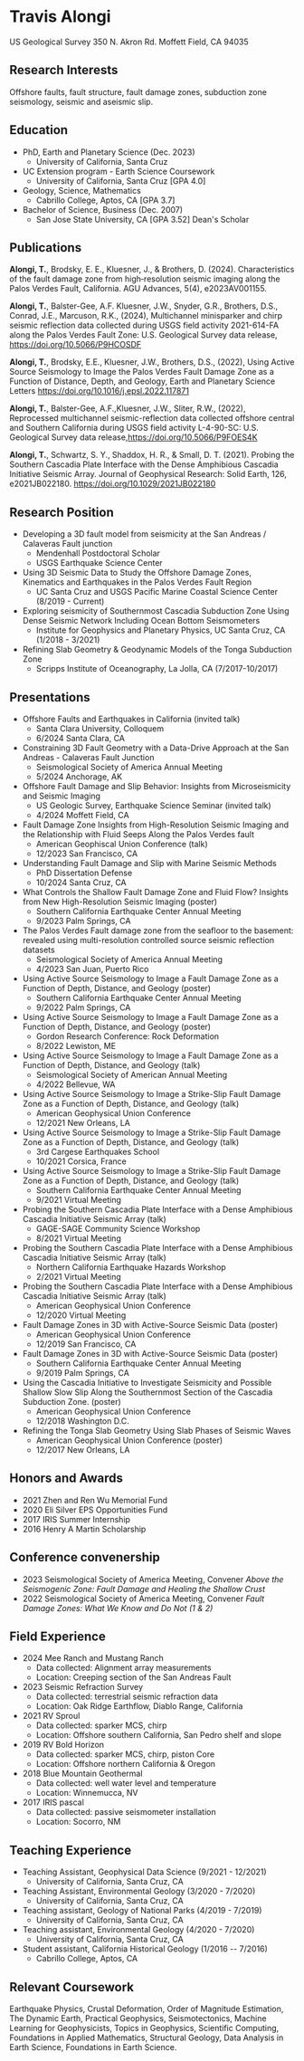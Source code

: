 
# Travis Alongi

US Geological Survey 
350 N. Akron Rd.
Moffett Field, CA 94035

## Research Interests

Offshore faults, fault structure, fault damage zones, subduction zone seismology, seismic
and aseismic slip.

## Education

-   PhD, Earth and Planetary Science (Dec. 2023)
    -   University of California, Santa Cruz
-   UC Extension program - Earth Science Coursework
    -   University of California, Santa Cruz \[GPA 4.0\]
-   Geology, Science, Mathematics
    -   Cabrillo College, Aptos, CA \[GPA 3.7\]
-   Bachelor of Science, Business (Dec. 2007)
    -   San Jose State University, CA \[GPA 3.52\] Dean's Scholar

## Publications

**Alongi, T.**, Brodsky, E. E., Kluesner, J., & Brothers, D. (2024). Characteristics of the fault damage zone from high‐resolution seismic imaging along the Palos Verdes Fault, California. AGU Advances, 5(4), e2023AV001155.    

**Alongi, T.**, Balster-Gee, A.F. Kluesner, J.W., Snyder, G.R., Brothers, D.S., Conrad, J.E., Marcuson, R.K., (2024), Multichannel minisparker and chirp seismic reflection data collected during USGS field activity 2021-614-FA along the Palos Verdes Fault Zone: U.S. Geological Survey data release, https://doi.org/10.5066/P9HCOSDF

**Alongi, T.**, Brodsky, E.E., Kluesner, J.W., Brothers, D.S., (2022),
Using Active Source Seismology to Image the Palos Verdes Fault Damage
Zone as a Function of Distance, Depth, and Geology, Earth and Planetary
Science Letters <https://doi.org/10.1016/j.epsl.2022.117871>

**Alongi, T.**, Balster-Gee, A.F.,Kluesner, J.W., Sliter, R.W., (2022),
Reprocessed multichannel seismic-reflection data collected offshore
central and Southern California during USGS field activity L-4-90-SC:
U.S. Geological Survey data release,<https://doi.org/10.5066/P9FOES4K>

**Alongi, T.**, Schwartz, S. Y., Shaddox, H. R., & Small, D. T. (2021).
Probing the Southern Cascadia Plate Interface with the Dense Amphibious
Cascadia Initiative Seismic Array. Journal of Geophysical Research:
Solid Earth, 126, e2021JB022180. <https://doi.org/10.1029/2021JB022180>

## Research Position

-   Developing a 3D fault model from seismicity at the San Andreas / Calaveras Fault junction
    -   Mendenhall Postdoctoral Scholar
    -   USGS Earthquake Science Center
-   Using 3D Seismic Data to Study the Offshore Damage Zones, Kinematics
    and Earthquakes in the Palos Verdes Fault Region
    -   UC Santa Cruz and USGS Pacific Marine Coastal Science Center
        (8/2019 - Current)
-   Exploring seismicity of Southernmost Cascadia Subduction Zone Using
    Dense Seismic Network Including Ocean Bottom Seismometers
    -   Institute for Geophysics and Planetary Physics, UC Santa Cruz,
        CA (1/2018 - 3/2021)
-   Refining Slab Geometry & Geodynamic Models of the Tonga Subduction
    Zone
    -   Scripps Institute of Oceanography, La Jolla, CA (7/2017-10/2017)

## Presentations

-   Offshore Faults and Earthquakes in California (invited talk)
    -   Santa Clara University, Colloquem
    -   6/2024 Santa Clara, CA
-   Constraining 3D Fault Geometry with a Data-Drive Approach at the San Andreas - Calaveras Fault Junction
    -   Seismological Society of America Annual Meeting
    -   5/2024 Anchorage, AK
-   Offshore Fault Damage and Slip Behavior: Insights from Microseismicity and Seismic Imaging
    -   US Geologic Survey, Earthquake Science Seminar (invited talk)
    -   4/2024 Moffett Field, CA
-   Fault Damage Zone Insights from High-Resolution Seismic Imaging and the Relationship with Fluid Seeps Along the Palos Verdes fault  
    -   American Geophiscal Union Conference (talk)
    -   12/2023 San Francisco, CA
-   Understanding Fault Damage and Slip with Marine Seismic Methods
    -   PhD Dissertation Defense
    -   10/2024 Santa Cruz, CA
-   What Controls the Shallow Fault Damage Zone and Fluid Flow? Insights from New High-Resolution Seismic Imaging (poster)
    -   Southern California Earthquake Center Annual Meeting
    -   9/2023 Palm Springs, CA
-   The Palos Verdes Fault damage zone from the seafloor to the basement: revealed using multi-resolution controlled source seismic reflection datasets
    -   Seismological Society of America Annual Meeting
    -   4/2023 San Juan, Puerto Rico
-   Using Active Source Seismology to Image a Fault Damage Zone as a
    Function of Depth, Distance, and Geology (poster)
    -   Southern California Earthquake Center Annual Meeting
    -   9/2022 Palm Springs, CA
-   Using Active Source Seismology to Image a Fault Damage Zone as a
    Function of Depth, Distance, and Geology (poster)
    -   Gordon Research Conference: Rock Deformation
    -   8/2022 Lewiston, ME
-   Using Active Source Seismology to Image a Fault Damage Zone as a
    Function of Depth, Distance, and Geology (talk)
    -   Seismological Society of American Annual Meeting
    -   4/2022 Bellevue, WA
-   Using Active Source Seismology to Image a Strike-Slip Fault Damage
    Zone as a Function of Depth, Distance, and Geology (talk)
    -   American Geophysical Union Conference
    -   12/2021 New Orleans, LA
-   Using Active Source Seismology to Image a Strike-Slip Fault Damage
    Zone as a Function of Depth, Distance, and Geology (talk)
    -   3rd Cargese Earthquakes School
    -   10/2021 Corsica, France
-   Using Active Source Seismology to Image a Strike-Slip Fault Damage
    Zone as a Function of Depth, Distance, and Geology (talk)
    -   Southern California Earthquake Center Annual Meeting
    -   9/2021 Virtual Meeting
-   Probing the Southern Cascadia Plate Interface with a Dense
    Amphibious Cascadia Initiative Seismic Array (talk)
    -   GAGE-SAGE Community Science Workshop
    -   8/2021 Virtual Meeting
-   Probing the Southern Cascadia Plate Interface with a Dense
    Amphibious Cascadia Initiative Seismic Array (talk)
    -   Northern California Earthquake Hazards Workshop
    -   2/2021 Virtual Meeting
-   Probing the Southern Cascadia Plate Interface with a Dense
    Amphibious Cascadia Initiative Seismic Array (talk)
    -   American Geophysical Union Conference
    -   12/2020 Virtual Meeting
-   Fault Damage Zones in 3D with Active-Source Seismic Data (poster)
    -   American Geophysical Union Conference
    -   12/2019 San Francisco, CA
-   Fault Damage Zones in 3D with Active-Source Seismic Data (poster)
    -   Southern California Earthquake Center Annual Meeting
    -   9/2019 Palm Springs, CA
-   Using the Cascadia Initiative to Investigate Seismicity and Possible
    Shallow Slow Slip Along the Southernmost Section of the Cascadia
    Subduction Zone. (poster)
    -   American Geophysical Union Conference
    -   12/2018 Washington D.C.
-   Refining the Tonga Slab Geometry Using Slab Phases of Seismic Waves
    -   American Geophysical Union Conference (poster)
    -   12/2017 New Orleans, LA

## Honors and Awards
-   2021 Zhen and Ren Wu Memorial Fund
-   2020 Eli Silver EPS Opportunities Fund
-   2017 IRIS Summer Internship
-   2016 Henry A Martin Scholarship

## Conference convenership
-   2023 Seismological Society of America Meeting, Convener *Above
    the Seismogenic Zone: Fault Damage and Healing the Shallow Crust*
-   2022 Seismological Society of America Meeting, Convener *Fault
    Damage Zones: What We Know and Do Not (1 & 2)*

## Field Experience
-   2024 Mee Ranch and Mustang Ranch
    -   Data collected: Alignment array measurements
    -   Location: Creeping section of the San Andreas Fault
-   2023 Seismic Refraction Survey
    -   Data collected: terrestrial seismic refraction data
    -   Location: Oak Ridge Earthflow, Diablo Range, California
-   2021 RV Sproul
    -   Data collected: sparker MCS, chirp
    -   Location: Offshore southern California, San Pedro shelf and
        slope
-   2019 RV Bold Horizon
    -   Data collected: sparker MCS, chirp, piston Core
    -   Location: Offshore northern California & Oregon
-   2018 Blue Mountain Geothermal
    -   Data collected: well water level and temperature
    -   Location: Winnemucca, NV
-   2017 IRIS pascal
    -   Data collected: passive seismometer installation
    -   Location: Socorro, NM

## Teaching Experience
-   Teaching Assistant, Geophysical Data Science (9/2021 - 12/2021)
    -   University of California, Santa Cruz, CA
-   Teaching Assistant, Environmental Geology (3/2020 - 7/2020)
    -   University of California, Santa Cruz, CA
-   Teaching assistant, Geology of National Parks (4/2019 - 7/2019)
    -   University of California, Santa Cruz, CA
-   Teaching assistant, Environmental Geology (4/2020 - 7/2020)
    -   University of California, Santa Cruz, CA
-   Student assistant, California Historical Geology (1/2016 -- 7/2016)
    -   Cabrillo College, Aptos, CA

## Relevant Coursework
Earthquake Physics, Crustal Deformation, Order of Magnitude Estimation,
The Dynamic Earth, Practical Geophysics, Seismotectonics, Machine
Learning for Geophysicists, Topics in Geophysics, Scientific Computing,
Foundations in Applied Mathematics, Structural Geology, Data Analysis in
Earth Science, Foundations in Earth Science.
